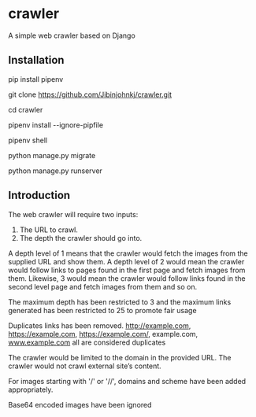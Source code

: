 # crawler
A simple web crawler based on Django


Installation
------------
pip install pipenv

git clone https://github.com/Jibinjohnkj/crawler.git

cd crawler

pipenv install --ignore-pipfile

pipenv shell

python manage.py migrate

python manage.py runserver


Introduction
------------

The web crawler will require two inputs:

1. The URL to crawl.
2. The depth the crawler should go into. 


A depth level of 1 means that the crawler would fetch the images from the supplied URL and show them. A depth level of 2 would mean the crawler would follow links to pages found in the first page and fetch images from them. Likewise, 3 would mean the crawler would follow links found in the second level page and fetch images from them and so on.

The maximum depth has been restricted to 3 and the maximum links generated has been restricted to 25 to promote fair usage

Duplicates links has been removed.
http://example.com, https://example.com, https://example.com/, example.com, www.example.com all are considered duplicates

The crawler would be limited to the domain in the provided URL. The crawler would not crawl external site’s content.

For images starting with '/' or '//', domains and scheme have been added appropriately.

Base64 encoded images have been ignored

